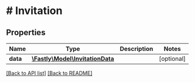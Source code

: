 # # Invitation

## Properties

Name | Type | Description | Notes
------------ | ------------- | ------------- | -------------
**data** | [**\Fastly\Model\InvitationData**](InvitationData.md) |  | [optional] 


[[Back to API list]](../../README.md#endpoints) [[Back to README]](../../README.md)
